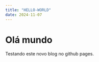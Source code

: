 ```yaml
---
title: "HELLO-WORLD"
date: 2024-11-07
---
```


# Olá mundo
Testando este novo blog no github pages.
